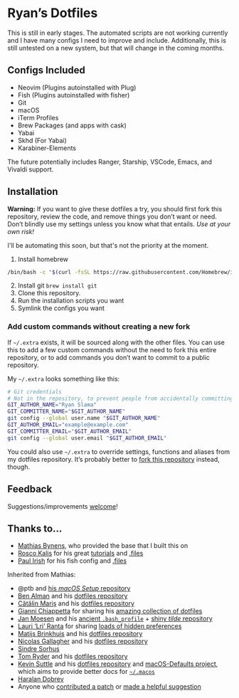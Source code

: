 # Ryan’s Dotfiles

This is still in early stages. The automated scripts are not working currently and I have many configs I need to improve and include. Additionally, this is still untested on a new system, but that will change in the coming months.

## Configs Included

* Neovim (Plugins autoinstalled with Plug)
* Fish (Plugins autoinstalled with fisher)
* Git
* macOS
* iTerm Profiles
* Brew Packages (and apps with cask)
* Yabai
* Skhd (For Yabai)
* Karabiner-Elements

The future potentially includes Ranger, Starship, VSCode, Emacs, and Vivaldi support.

## Installation

**Warning:** If you want to give these dotfiles a try, you should first fork this repository, review the code, and remove things you don’t want or need. Don’t blindly use my settings unless you know what that entails. _Use at your own risk!_

I'll be automating this soon, but that's not the priority at the moment.

1. Install homebrew
```bash
/bin/bash -c "$(curl -fsSL https://raw.githubusercontent.com/Homebrew/install/master/install.sh)"
```
2. Install git `brew install git`
3. Clone this repository.
4. Run the installation scripts you want
5. Symlink the configs you want

### Add custom commands without creating a new fork

If `~/.extra` exists, it will be sourced along with the other files. You can use this to add a few custom commands without the need to fork this entire repository, or to add commands you don’t want to commit to a public repository.

My `~/.extra` looks something like this:

```bash
# Git credentials
# Not in the repository, to prevent people from accidentally committing under my name
GIT_AUTHOR_NAME="Ryan Slama"
GIT_COMMITTER_NAME="$GIT_AUTHOR_NAME"
git config --global user.name "$GIT_AUTHOR_NAME"
GIT_AUTHOR_EMAIL="example@example.com"
GIT_COMMITTER_EMAIL="$GIT_AUTHOR_EMAIL"
git config --global user.email "$GIT_AUTHOR_EMAIL"
```

You could also use `~/.extra` to override settings, functions and aliases from my dotfiles repository. It’s probably better to [fork this repository](https://github.com/Glitched/dotfiles/fork) instead, though.

## Feedback

Suggestions/improvements
[welcome](https://github.com/Glitched/dotfiles/issues)!

## Thanks to…
* [Mathias Bynens](https://mathiasbynens.be/), who provided the base that I built this on
* [Rosco Kalis](https://kalis.me) for his great [tutorials](https://kalis.me/dotfiles-automating-macos-system-configuration/) and [.files](https://github.com/rkalis/dotfiles)
* [Paul Irish](https://kalis.me) for his fish config and [.files](https://github.com/paulirish/dotfiles) 

Inherited from Mathias:
* @ptb and [his _macOS Setup_ repository](https://github.com/ptb/mac-setup)
* [Ben Alman](http://benalman.com/) and his [dotfiles repository](https://github.com/cowboy/dotfiles)
* [Cătălin Mariș](https://github.com/alrra) and his [dotfiles repository](https://github.com/alrra/dotfiles)
* [Gianni Chiappetta](https://butt.zone/) for sharing his [amazing collection of dotfiles](https://github.com/gf3/dotfiles)
* [Jan Moesen](http://jan.moesen.nu/) and his [ancient `.bash_profile`](https://gist.github.com/1156154) + [shiny _tilde_ repository](https://github.com/janmoesen/tilde)
* [Lauri ‘Lri’ Ranta](http://lri.me/) for sharing [loads of hidden preferences](http://osxnotes.net/defaults.html)
* [Matijs Brinkhuis](https://matijs.brinkhu.is/) and his [dotfiles repository](https://github.com/matijs/dotfiles)
* [Nicolas Gallagher](http://nicolasgallagher.com/) and his [dotfiles repository](https://github.com/necolas/dotfiles)
* [Sindre Sorhus](https://sindresorhus.com/)
* [Tom Ryder](https://sanctum.geek.nz/) and his [dotfiles repository](https://sanctum.geek.nz/cgit/dotfiles.git/about)
* [Kevin Suttle](http://kevinsuttle.com/) and his [dotfiles repository](https://github.com/kevinSuttle/dotfiles) and [macOS-Defaults project](https://github.com/kevinSuttle/macOS-Defaults), which aims to provide better docs for [`~/.macos`](https://mths.be/macos)
* [Haralan Dobrev](https://hkdobrev.com/)
* Anyone who [contributed a patch](https://github.com/mathiasbynens/dotfiles/contributors) or [made a helpful suggestion](https://github.com/mathiasbynens/dotfiles/issues)
